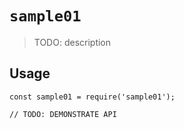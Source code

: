 # `sample01`

> TODO: description

## Usage

```
const sample01 = require('sample01');

// TODO: DEMONSTRATE API
```

